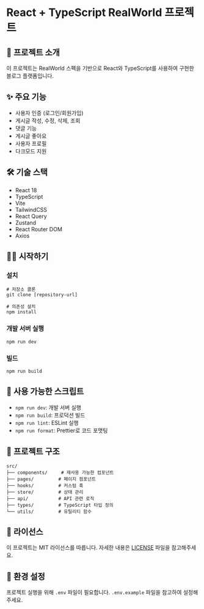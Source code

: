 # React + TypeScript RealWorld 프로젝트

## 🚀 프로젝트 소개

이 프로젝트는 RealWorld 스펙을 기반으로 React와 TypeScript를 사용하여 구현한 블로그 플랫폼입니다.

## ✨ 주요 기능

- 사용자 인증 (로그인/회원가입)
- 게시글 작성, 수정, 삭제, 조회
- 댓글 기능
- 게시글 좋아요
- 사용자 프로필
- 다크모드 지원

## 🛠 기술 스택

- React 18
- TypeScript
- Vite
- TailwindCSS
- React Query
- Zustand
- React Router DOM
- Axios

## 🏃‍♂️ 시작하기

### 설치

```
# 저장소 클론
git clone [repository-url]

# 의존성 설치
npm install
```

### 개발 서버 실행

```
npm run dev
```

### 빌드

```
npm run build
```

## 📝 사용 가능한 스크립트

- `npm run dev`: 개발 서버 실행
- `npm run build`: 프로덕션 빌드
- `npm run lint`: ESLint 실행
- `npm run format`: Prettier로 코드 포맷팅

## 📁 프로젝트 구조

```
src/
├── components/     # 재사용 가능한 컴포넌트
├── pages/         # 페이지 컴포넌트
├── hooks/         # 커스텀 훅
├── store/         # 상태 관리
├── api/           # API 관련 로직
├── types/         # TypeScript 타입 정의
└── utils/         # 유틸리티 함수
```

## 📄 라이선스

이 프로젝트는 MIT 라이선스를 따릅니다. 자세한 내용은 [LICENSE](./LICENSE) 파일을 참고해주세요.

## 🔧 환경 설정

프로젝트 실행을 위해 `.env` 파일이 필요합니다. `.env.example` 파일을 참고하여 설정해주세요.
